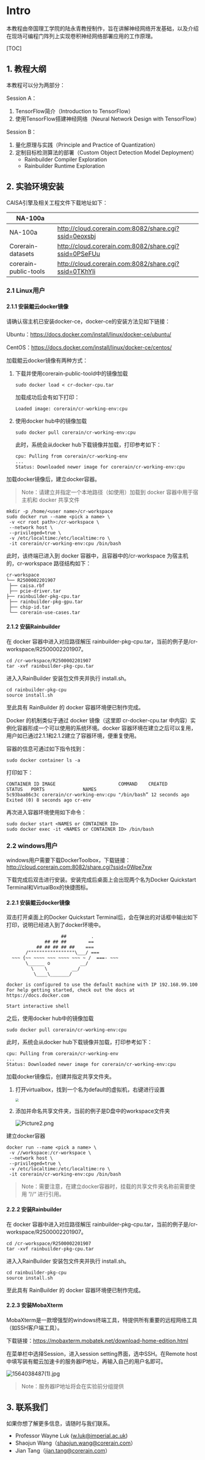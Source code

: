 # Intro

本教程由帝国理工学院的陆永青教授制作，旨在讲解神经网络开发基础，以及介绍在现场可编程门阵列上实现卷积神经网络部署应用的工作原理。



[TOC]





## 1. 教程大纲

本教程可以分为两部分：



Session A：

1. TensorFlow简介（Introduction to TensorFlow）
2. 使用TensorFlow搭建神经网络（Neural Network Design with TensorFlow）



Session B：

1. 量化原理与实践（Principle and Practice of Quantization）
2. 定制目标检测算法的部署（Custom Object Detection Model Deployment）
   - Rainbuilder Compiler Exploration
   - Rainbuilder Runtime Exploration







## 2. 实验环境安装

CAISA引擎及相关工程文件下载地址如下：

| NA-100a               |                                                       |
| --------------------- | ----------------------------------------------------- |
| NA-100a               | http://cloud.corerain.com:8082/share.cgi?ssid=0eoxsbj |
| Corerain-datasets     | http://cloud.corerain.com:8082/share.cgi?ssid=0PSeFUu |
| corerain-public-tools | http://cloud.corerain.com:8082/share.cgi?ssid=0TKhYIi |



### 2.1 Linux用户

#### 2.1.1 安装鲲云docker镜像

请确认宿主机已安装docker-ce，docker-ce的安装方法见如下链接：

Ubuntu：https://docs.docker.com/install/linux/docker-ce/ubuntu/

CentOS：https://docs.docker.com/install/linux/docker-ce/centos/



加载鲲云docker镜像有两种方式：

1. 下载并使用corerain-public-toold中的镜像加载

   ```
   sudo docker load < cr-docker-cpu.tar
   ```

   加载成功后会有如下打印：

   ```
   Loaded image: corerain/cr-working-env:cpu
   ```



1. 使用docker hub中的镜像加载

   ```
   sudo docker pull corerain/cr-working-env:cpu
   ```

   此时，系统会从docker hub下载镜像并加载，打印参考如下：

   ```
   cpu: Pulling from corerain/cr-working-env
   ...
   Status: Downloaded newer image for corerain/cr-working-env:cpu
   ```


加载docker镜像后，建立docker容器。

>  Note：请建立并指定一个本地路径（如使用<cr root path>）加载到 docker 容器中用于宿主机和 docker 共享文件

```
mkdir -p /home/<user name>/cr-workspace
sudo docker run --name <pick a name> \
 -v <cr root path>:/cr-workspace \
 --network host \
 --privileged=true \
 -v /etc/localtime:/etc/localtime:ro \
 -it corerain/cr-working-env:cpu /bin/bash
```



此时，该终端已进入到 docker 容器中，且容器中的/cr-workspace 为宿主机的<cr root path>，cr-workspace 路径结构如下：

```
cr-workspace
└── R2500002201907
 ├── caisa.rbf
 ├── pcie-driver.tar
├── rainbuilder-pkg-cpu.tar
 ├── rainbuilder-pkg-gpu.tar
 ├── chip-id.tar
 └── corerain-use-cases.tar

```



#### 2.1.2 安装Rainbuilder

在 docker 容器中进入对应路径解压 rainbuilder-pkg-cpu.tar，当前的例子是/cr-workspace/R2500002201907。

```
cd /cr-workspace/R2500002201907
tar -xvf rainbuilder-pkg-cpu.tar
```



进入入RainBuilder 安装包文件夹并执行 install.sh。

```
cd rainbuilder-pkg-cpu
source install.sh
```



至此具有 RainBuilder 的 docker 容器环境便已制作完成。



Docker 的机制类似于通过 docker 镜像（这里即 cr-docker-cpu.tar 中内容）实例化容器形成一个可以使用的系统环境。docker 容器环境在建立之后可以复用，用户如已通过2.1.1和2.1.2建立了容器环境，便重复使用。



容器的信息可通过如下指令找到：

```
sudo docker container ls -a
```



打印如下：

```
CONTAINER ID IMAGE 						 COMMAND 	CREATED 		STATUS 	 PORTS 				NAMES
5c93baa86c3c corerain/cr-working-env:cpu "/bin/bash” 12 seconds ago Exited (0) 8 seconds ago cr-env
```



再次进入容器环境使用如下命令：

```
sudo docker start <NAMES or CONTAINER ID>
sudo docker exec -it <NAMES or CONTAINER ID> /bin/bash
```



### 2.2 windows用户

windows用户需要下载DockerToolbox，下载链接：http://cloud.corerain.com:8082/share.cgi?ssid=0Wpe7xw

下载完成后双击进行安装。安装完成后桌面上会出现两个名为Docker Quickstart Terminal和VirtualBox的快捷图标。



#### 2.2.1 安装鲲云docker镜像

双击打开桌面上的Docker Quickstart Terminal后，会在弹出的对话框中输出如下打印，说明已经进入到了docker环境中。

                        ##         .
                  ## ## ##        ==
               ## ## ## ## ##    ===
           /"""""""""""""""""\___/ ===
      ~~~ {~~ ~~~~ ~~~ ~~~~ ~~~ ~ /  ===- ~~~
           \______ o           __/
             \    \         __/
              \____\_______/
              
    docker is configured to use the default machine with IP 192.168.99.100
    For help getting started, check out the docs at https://docs.docker.com
    
    Start interactive shell



之后，使用docker hub中的镜像加载

```
sudo docker pull corerain/cr-working-env:cpu
```



此时，系统会从docker hub下载镜像并加载，打印参考如下：

```
cpu: Pulling from corerain/cr-working-env
...
Status: Downloaded newer image for corerain/cr-working-env:cpu
```



加载docker镜像后，创建并指定共享文件夹。

 1. 打开virtualbox，找到一个名为default的虚拟机，右键进行设置

    <img src="https://i.loli.net/2019/07/25/5d3955d51e7b194797.png" style="zoom:50%"  />

 2. 添加并命名共享文件夹，当前的例子是D盘中的workspace文件夹

    <img src="https://i.loli.net/2019/07/25/5d394b4ac319373321.png" alt="Picture2.png" title="Picture2.png" />


建立docker容器

```
docker run --name <pick a name> \
 -v //workspace:/cr-workspace \
 --network host \
 --privileged=true \
 -v /etc/localtime:/etc/localtime:ro \
 -it corerain/cr-working-env:cpu /bin/bash
```

> Note：需要注意，在建立docker容器时，挂载的共享文件夹名称前需要使用 ”//“ 进行引用。



#### 2.2.2 安装Rainbuilder

在 docker 容器中进入对应路径解压 rainbuilder-pkg-cpu.tar，当前的例子是/cr-workspace/R2500002201907。

```
cd /cr-workspace/R2500002201907
tar -xvf rainbuilder-pkg-cpu.tar
```



进入入RainBuilder 安装包文件夹并执行 install.sh。

```
cd rainbuilder-pkg-cpu
source install.sh
```



至此具有 RainBuilder 的 docker 容器环境便已制作完成。



#### 2.2.3 安装MobaXterm

MobaXterm是一款增强型的windows终端工具，特提供所有重要的远程网络工具（如SSH客户端工具）。

下载链接：https://mobaxterm.mobatek.net/download-home-edition.html



在菜单栏中选择Session，进入session setting界面，选中SSH。在Remote host中填写装有鲲云加速卡的服务器IP地址，再输入自己的用户名即可。

![1564038487(1).jpg](https://i.loli.net/2019/07/25/5d3955661b04a67264.jpg)

> Note：服务器IP地址将会在实验前分组提供



## 3. 联系我们

如果你想了解更多信息，请随时与我们联系。

- Professor Wayne Luk ([w.luk@imperial.ac.uk](mailto:w.luk@imperial.ac.uk))
- Shaojun Wang（shaojun.wang@corerain.com）
- Jian Tang（jian.tang@corerain.com）